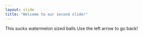 ```yaml
---
layout: slide
title: "Welcome to our second slide!"
---
```

This sucks watermelon sized balls
Use the left arrow to go back!
